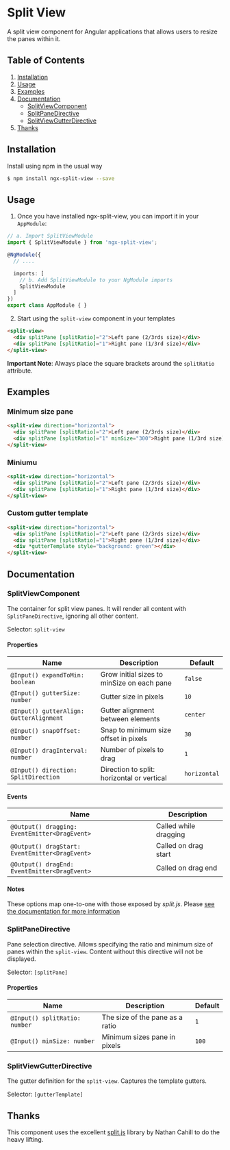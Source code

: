 # Split View

A split view component for Angular applications that allows users to resize the panes within it.

## Table of Contents

1. [Installation](#installation)
2. [Usage](#usage)
3. [Examples](#examples)
4. [Documentation](#documentation)
   * [SplitViewComponent](#splitviewcomponent)
   * [SplitPaneDirective](#splitpanedirective)
   * [SplitViewGutterDirective](#splitviewgutterdirective)
5. [Thanks](#thanks)

## Installation

Install using npm in the usual way

```bash
$ npm install ngx-split-view --save
```

## Usage

1. Once you have installed ngx-split-view, you can import it in your `AppModule`:

```typescript
// a. Import SplitViewModule
import { SplitViewModule } from 'ngx-split-view';

@NgModule({
  // ....

  imports: [
    // b. Add SplitViewModule to your NgModule imports
    SplitViewModule
  ]
})
export class AppModule { }
```

2. Start using the `split-view` component in your templates

```html
<split-view>
  <div splitPane [splitRatio]="2">Left pane (2/3rds size)</div>
  <div splitPane [splitRatio]="1">Right pane (1/3rd size)</div>
</split-view>
```

**Important Note**: Always place the square brackets around the `splitRatio` attribute.

## Examples

### Minimum size pane

```html
<split-view direction="horizontal">
  <div splitPane [splitRatio]="2">Left pane (2/3rds size)</div>
  <div splitPane [splitRatio]="1" minSize="300">Right pane (1/3rd size)</div>
</split-view>
```

### Miniumu

```html
<split-view direction="horizontal">
  <div splitPane [splitRatio]="2">Left pane (2/3rds size)</div>
  <div splitPane [splitRatio]="1">Right pane (1/3rd size)</div>
</split-view>
```

### Custom gutter template
```html
<split-view direction="horizontal">
  <div splitPane [splitRatio]="2">Left pane (2/3rds size)</div>
  <div splitPane [splitRatio]="1">Right pane (1/3rd size)</div>
  <div *gutterTemplate style="background: green"></div>
</split-view>
```

## Documentation

### SplitViewComponent

The container for split view panes. It will render all content with `SplitPaneDirective`, ignoring all other content.

Selector: `split-view`

#### Properties

| Name                                    | Description                                 | Default      |
|-----------------------------------------|---------------------------------------------|--------------|
| `@Input() expandToMin: boolean`         | Grow initial sizes to minSize on each pane  | `false`      |
| `@Input() gutterSize: number`           | Gutter size in pixels                       | `10`         |
| `@Input() gutterAlign: GutterAlignment` | Gutter alignment between elements           | `center`     |
| `@Input() snapOffset: number`           | Snap to minimum size offset in pixels       | `30`         |
| `@Input() dragInterval: number`         | Number of pixels to drag                    | `1`          |
| `@Input() direction: SplitDirection`    | Direction to split: horizontal or vertical  | `horizontal` |

#### Events

| Name                                           | Description           |
|------------------------------------------------|-----------------------|
| `@Output() dragging: EventEmitter<DragEvent>`  | Called while dragging |
| `@Output() dragStart: EventEmitter<DragEvent>` | Called on drag start  |
| `@Output() dragEnd: EventEmitter<DragEvent>`   | Called on drag end    |

#### Notes

These options map one-to-one with those exposed by _split.js_. Please [see the documentation for more information](https://github.com/nathancahill/split/tree/master/packages/splitjs)

### SplitPaneDirective

Pane selection directive. Allows specifying the ratio and minimum size of panes within the `split-view`. Content without this directive will not be displayed.

Selector: `[splitPane]`

#### Properties

| Name                          | Description                     | Default      |
|-------------------------------|---------------------------------|--------------|
| `@Input() splitRatio: number` | The size of the pane as a ratio | `1`          |
| `@Input() minSize: number`    | Minimum sizes pane in pixels    | `100`        |

### SplitViewGutterDirective

The gutter definition for the `split-view`. Captures the template gutters.

Selector: `[gutterTemplate]`

## Thanks

This component uses the excellent [split.js](https://github.com/nathancahill/split) library by Nathan Cahill to do the heavy lifting.